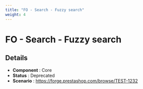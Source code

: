 ```yaml
---
title: "FO - Search - Fuzzy search"
weight: 4
---
```


# FO - Search - Fuzzy search
## Details
* **Component** : Core
* **Status** : Deprecated
* **Scenario** : https://forge.prestashop.com/browse/TEST-1232

